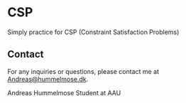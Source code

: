 # CSP

Simply practice for CSP (Constraint Satisfaction Problems)

## Contact

For any inquiries or questions, please contact me at [Andreas@hummelmose.dk](mailto:Andreas@hummelmose.dk).

Andreas Hummelmose Student at AAU
